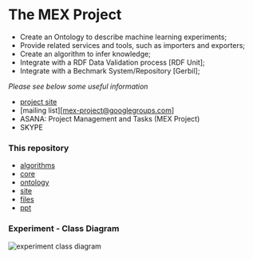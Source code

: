 # The MEX Project 

* Create an Ontology to describe machine learning experiments;
* Provide related services and tools, such as importers and exporters;
* Create an algorithm to infer knowledge;
* Integrate with a RDF Data Validation process [RDF Unit];
* Integrate with a Bechmark System/Repository [Gerbil];

*Please see below some useful information*

* [project site](http://dnes2015br.dne5.com)
* [mailing list][mex-project@googlegroups.com]
* ASANA: Project Management and Tasks (MEX Project)
* SKYPE

### This repository
  * [algorithms](https://github.com/dnes85/mexproject/tree/master/algorithm)
  * [core](https://github.com/dnes85/mexproject/tree/master/core)
  * [ontology](https://github.com/dnes85/mexproject/tree/master/ontology)
  * [site](https://github.com/dnes85/mexproject/tree/master/site)
  * [files](https://github.com/dnes85/mexproject/tree/master/files)
  * [ppt](https://github.com/dnes85/mexproject/tree/master/ppt)

### Experiment - Class Diagram
![experiment class diagram](http://www.dnes2015br.dne5.com/cd-mex-0.2.png)

